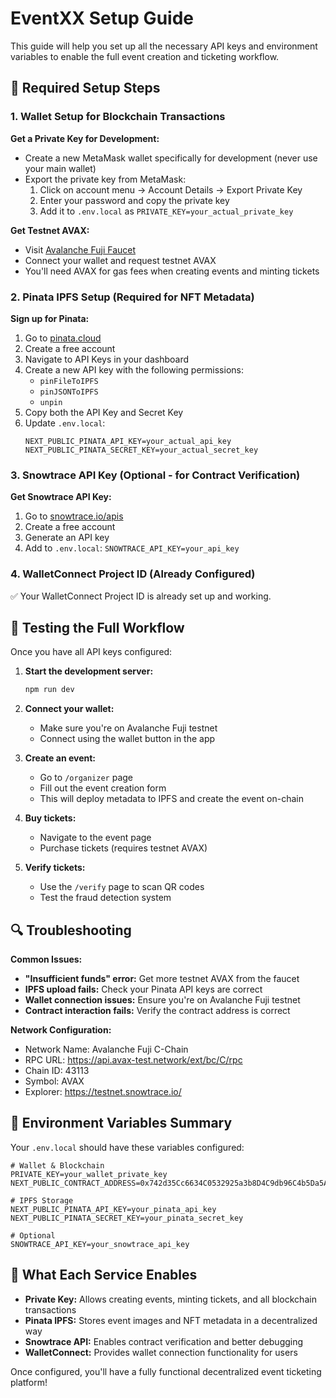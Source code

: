 # EventXX Setup Guide

This guide will help you set up all the necessary API keys and environment variables to enable the full event creation and ticketing workflow.

## 🔧 Required Setup Steps

### 1. Wallet Setup for Blockchain Transactions

**Get a Private Key for Development:**
- Create a new MetaMask wallet specifically for development (never use your main wallet)
- Export the private key from MetaMask:
  1. Click on account menu → Account Details → Export Private Key
  2. Enter your password and copy the private key
  3. Add it to `.env.local` as `PRIVATE_KEY=your_actual_private_key`

**Get Testnet AVAX:**
- Visit [Avalanche Fuji Faucet](https://faucet.avax.network/)
- Connect your wallet and request testnet AVAX
- You'll need AVAX for gas fees when creating events and minting tickets

### 2. Pinata IPFS Setup (Required for NFT Metadata)

**Sign up for Pinata:**
1. Go to [pinata.cloud](https://pinata.cloud/)
2. Create a free account
3. Navigate to API Keys in your dashboard
4. Create a new API key with the following permissions:
   - `pinFileToIPFS`
   - `pinJSONToIPFS`
   - `unpin`
5. Copy both the API Key and Secret Key
6. Update `.env.local`:
   ```
   NEXT_PUBLIC_PINATA_API_KEY=your_actual_api_key
   NEXT_PUBLIC_PINATA_SECRET_KEY=your_actual_secret_key
   ```

### 3. Snowtrace API Key (Optional - for Contract Verification)

**Get Snowtrace API Key:**
1. Go to [snowtrace.io/apis](https://snowtrace.io/apis)
2. Create a free account
3. Generate an API key
4. Add to `.env.local`: `SNOWTRACE_API_KEY=your_api_key`

### 4. WalletConnect Project ID (Already Configured)

✅ Your WalletConnect Project ID is already set up and working.

## 🚀 Testing the Full Workflow

Once you have all API keys configured:

1. **Start the development server:**
   ```bash
   npm run dev
   ```

2. **Connect your wallet:**
   - Make sure you're on Avalanche Fuji testnet
   - Connect using the wallet button in the app

3. **Create an event:**
   - Go to `/organizer` page
   - Fill out the event creation form
   - This will deploy metadata to IPFS and create the event on-chain

4. **Buy tickets:**
   - Navigate to the event page
   - Purchase tickets (requires testnet AVAX)

5. **Verify tickets:**
   - Use the `/verify` page to scan QR codes
   - Test the fraud detection system

## 🔍 Troubleshooting

**Common Issues:**

- **"Insufficient funds" error:** Get more testnet AVAX from the faucet
- **IPFS upload fails:** Check your Pinata API keys are correct
- **Wallet connection issues:** Ensure you're on Avalanche Fuji testnet
- **Contract interaction fails:** Verify the contract address is correct

**Network Configuration:**
- Network Name: Avalanche Fuji C-Chain
- RPC URL: https://api.avax-test.network/ext/bc/C/rpc
- Chain ID: 43113
- Symbol: AVAX
- Explorer: https://testnet.snowtrace.io/

## 📝 Environment Variables Summary

Your `.env.local` should have these variables configured:

```env
# Wallet & Blockchain
PRIVATE_KEY=your_wallet_private_key
NEXT_PUBLIC_CONTRACT_ADDRESS=0x742d35Cc6634C0532925a3b8D4C9db96C4b5Da5A

# IPFS Storage
NEXT_PUBLIC_PINATA_API_KEY=your_pinata_api_key
NEXT_PUBLIC_PINATA_SECRET_KEY=your_pinata_secret_key

# Optional
SNOWTRACE_API_KEY=your_snowtrace_api_key
```

## 🎯 What Each Service Enables

- **Private Key:** Allows creating events, minting tickets, and all blockchain transactions
- **Pinata IPFS:** Stores event images and NFT metadata in a decentralized way
- **Snowtrace API:** Enables contract verification and better debugging
- **WalletConnect:** Provides wallet connection functionality for users

Once configured, you'll have a fully functional decentralized event ticketing platform!